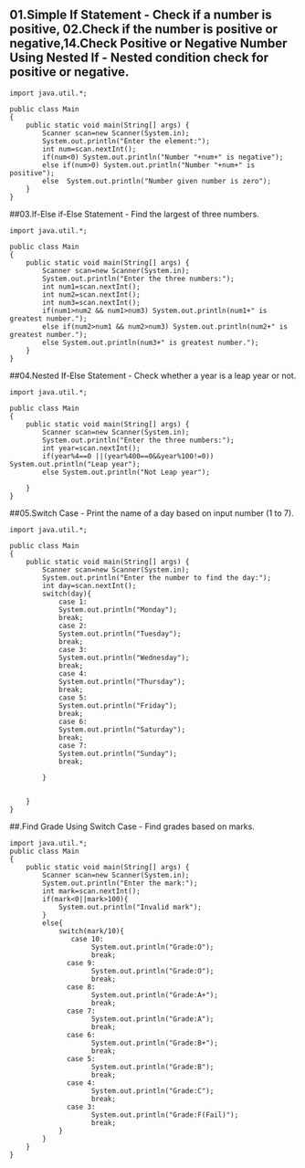 ## 01.Simple If Statement - Check if a number is positive, 02.Check if the number is positive or negative,14.Check Positive or Negative Number Using Nested If - Nested condition check for positive or negative. 
````java[]
import java.util.*;

public class Main
{
	public static void main(String[] args) {
		Scanner scan=new Scanner(System.in);
		System.out.println("Enter the element:");
		int num=scan.nextInt();
		if(num<0) System.out.println("Number "+num+" is negative");
		else if(num>0) System.out.println("Number "+num+" is positive");
		else  System.out.println("Number given number is zero");
	}
}
````

##03.If-Else if-Else Statement - Find the largest of three numbers.  
````java[]
import java.util.*;

public class Main
{
	public static void main(String[] args) {
		Scanner scan=new Scanner(System.in);
		System.out.println("Enter the three numbers:");
		int num1=scan.nextInt();
		int num2=scan.nextInt();
		int num3=scan.nextInt();
		if(num1>num2 && num1>num3) System.out.println(num1+" is greatest number.");
		else if(num2>num1 && num2>num3) System.out.println(num2+" is greatest number.");
		else System.out.println(num3+" is greatest number.");
	}
}
````

##04.Nested If-Else Statement - Check whether a year is a leap year or not. 
````java[]
import java.util.*;

public class Main
{
	public static void main(String[] args) {
		Scanner scan=new Scanner(System.in);
		System.out.println("Enter the three numbers:");
		int year=scan.nextInt();
		if(year%4==0 ||(year%400==0&&year%100!=0)) System.out.println("Leap year");
		else System.out.println("Not Leap year");

	}
}
````

##05.Switch Case - Print the name of a day based on input number (1 to 7). 
````java[]
import java.util.*;

public class Main
{
	public static void main(String[] args) {
		Scanner scan=new Scanner(System.in);
		System.out.println("Enter the number to find the day:");
		int day=scan.nextInt();
		switch(day){
		    case 1:
		    System.out.println("Monday");
		    break;
		    case 2:
		    System.out.println("Tuesday");
		    break;
		    case 3:
		    System.out.println("Wednesday");
		    break;
		    case 4:
		    System.out.println("Thursday");
		    break;
		    case 5:
		    System.out.println("Friday");
		    break;
		    case 6:
		    System.out.println("Saturday");
		    break;
		    case 7:
		    System.out.println("Sunday");
		    break;
		    
		}
		

	}
}
````

##.Find Grade Using Switch Case - Find grades based on marks. 

````java[]
import java.util.*;
public class Main
{
	public static void main(String[] args) {
		Scanner scan=new Scanner(System.in);
		System.out.println("Enter the mark:");
		int mark=scan.nextInt();
		if(mark<0||mark>100){
		    System.out.println("Invalid mark");
		}
		else{
		    switch(mark/10){
		       case 10:
		            System.out.println("Grade:O");
		            break;
		      case 9:
		            System.out.println("Grade:O");
		            break;
		      case 8:
		            System.out.println("Grade:A+");
		            break;
		      case 7:
		            System.out.println("Grade:A");
		            break;
		      case 6:
		            System.out.println("Grade:B+");
		            break;
		      case 5:
		            System.out.println("Grade:B");
		            break;
		      case 4:
		            System.out.println("Grade:C");
		            break;
		      case 3:
		            System.out.println("Grade:F(Fail)");
		            break;
		    }
		}
	}
}

````
